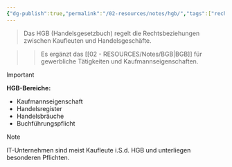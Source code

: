 ```yaml
---
{"dg-publish":true,"permalink":"/02-resources/notes/hgb/","tags":["rechtliches/handelsrecht","business/unternehmen"],"noteIcon":"","updated":"2025-09-16T23:41:26.755+02:00"}
---
```



>Das HGB (Handelsgesetzbuch) regelt die Rechtsbeziehungen zwischen Kaufleuten und Handelsgeschäfte.

>>Es ergänzt das [[02 - RESOURCES/Notes/BGB\|BGB]] für gewerbliche Tätigkeiten und Kaufmannseigenschaften.

>[!important] 
>**HGB-Bereiche:**
>- Kaufmannseigenschaft
>- Handelsregister
>- Handelsbräuche
>- Buchführungspflicht

>[!note] 
>IT-Unternehmen sind meist Kaufleute i.S.d. HGB und unterliegen besonderen Pflichten.